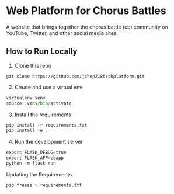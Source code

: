 # Web Platform for Chorus Battles
A website that brings together the chorus battle (cb) community on YouTube, Twitter, and other social media sites.

## How to Run Locally
1. Clone this repo
```
git clone https://github.com/jchen2186/cbplatform.git
```

2. Create and use a virtual env
```python
virtualenv venv
source .venv/bin/activate
```

3. Install the requirements
```python
pip install -r requirements.txt
pip install -e .
```

4. Run the development server
```python
export FLASK_DEBUG=true
export FLASK_APP=cbapp
python -m flask run
```

Updating the Requirements
```python
pip freeze > requirements.txt
```
